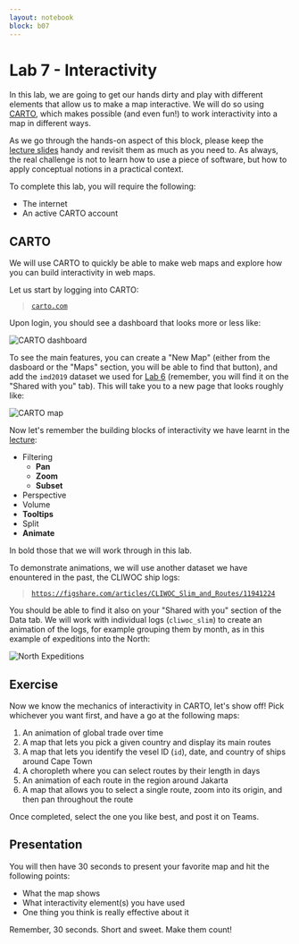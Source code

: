 ```yaml
---
layout: notebook
block: b07
---
```


# Lab 7 - Interactivity

In this lab, we are going to get our hands dirty and play with different elements that allow us to make a map interactive. We will do so using [CARTO](https://carto.com/), which makes possible (and even fun!) to work interactivity into a map in different ways.

As we go through the hands-on aspect of this block, please keep the [lecture slides](../slidedecks/lecture_07.html) handy and revisit them as much as you need to. As always, the real challenge is not to learn how to use a piece of software, but how to apply conceptual notions in a practical context.

To complete this lab, you will require the following:

- The internet
- An active CARTO account

## CARTO

We will use CARTO to quickly be able to make web maps and explore how you can build interactivity in web maps.

Let us start by logging into CARTO:

> [`carto.com`](https://carto.com)

Upon login, you should see a dashboard that looks more or less like:

![CARTO dashboard](figs/carto_db.png)

To see the main features, you can create a "New Map" (either from the dasboard or the "Maps" section, you will be able to find that button), and add the `imd2019` dataset we used for [Lab 6](../labs/lab_06.html) (remember, you will find it on the "Shared with you" tab). This will take you to a new page that looks roughly like:

![CARTO map](figs/carto_map.png)

Now let's remember the building blocks of interactivity we have learnt in the [lecture](../slidedecks/lecture_07.html):

- Filtering
    - **Pan**
    - **Zoom**
    - **Subset**
- Perspective
- Volume
- **Tooltips**
- Split
- **Animate**

In bold those that we will work through in this lab.

To demonstrate animations, we will use another dataset we have enountered in the past, the CLIWOC ship logs:

> [`https://figshare.com/articles/CLIWOC_Slim_and_Routes/11941224`](https://figshare.com/articles/CLIWOC_Slim_and_Routes/11941224)

You should be able to find it also on your "Shared with you" section of the Data tab. We will work with individual logs (`cliwoc_slim`) to create an animation of the logs, for example grouping them by month, as in this example of expeditions into the North:

![North Expeditions](figs/north_pole.gif)

## Exercise

Now we know the mechanics of interactivity in CARTO, let's show off! Pick whichever you want first, and have a go at the following maps:

1. An animation of global trade over time
1. A map that lets you pick a given country and display its main routes
1. A map that lets you identify the vesel ID (`id`), date, and country of ships around Cape Town
1. A choropleth where you can select routes by their length in days
1. An animation of each route in the region around Jakarta
1. A map that allows you to select a single route, zoom into its origin, and then pan throughout the route

Once completed, select the one you like best, and post it on Teams.

## Presentation

You will then have 30 seconds to present your favorite map and hit the following points:

- What the map shows
- What interactivity element(s) you have used
- One thing you think is really effective about it

Remember, 30 seconds. Short and sweet. Make them count!
